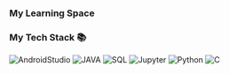 ### My Learning Space

<!--
**moi-sohyeon/moi-sohyeon** is a ✨ _special_ ✨ repository because its `README.md` (this file) appears on your GitHub profile.

Here are some ideas to get you started:

- 🔭 I’m currently working on ...
- 🌱 I’m currently learning ...
- 👯 I’m looking to collaborate on ...
- 🤔 I’m looking for help with ...
- 💬 Ask me about ...
- 📫 How to reach me: ...
- 😄 Pronouns: ...
- ⚡ Fun fact: ...
-->

### My Tech Stack 📚

<img alt ="AndroidStudio" src
="https://img.shields.io/badge/Android%20Studio-3DDC84.svg?&style=for-the-badge&logo=Android%20Studio&logoColor=white"/>
<img alt ="JAVA" src
="https://img.shields.io/badge/Java-007396.svg?&style=for-the-badge&logo=Java&logoColor=white"/>
<img alt ="SQL" src
="https://img.shields.io/badge/Oracle%20SQL-F80000.svg?&style=for-the-badge&logo=Oracle&logoColor=white"/>
<img alt ="Jupyter" src
="https://img.shields.io/badge/Jupyter-F37626.svg?&style=for-the-badge&logo=Jupyter&logoColor=white"/>
<img alt ="Python" src
="https://img.shields.io/badge/Python-3776AB.svg?&style=for-the-badge&logo=Python&logoColor=white"/>
<img alt ="C" src
="https://img.shields.io/badge/C-A8B9CC.svg?&style=for-the-badge&logo=C&logoColor=white"/>
